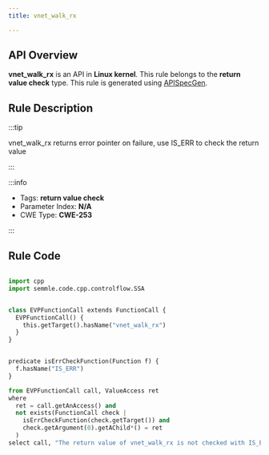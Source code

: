 ```yaml
---
title: vnet_walk_rx

---
```



## API Overview
**vnet_walk_rx** is an API in **Linux kernel**. This rule belongs to the **return value check** type. This rule is generated using [APISpecGen](../../tools/APISpecGen).
## Rule Description

:::tip

vnet_walk_rx returns error pointer on failure, use IS_ERR to check the return value

:::

:::info

- Tags: **return value check**
- Parameter Index: **N/A**
- CWE Type: **CWE-253**

:::

## Rule Code
```python

import cpp
import semmle.code.cpp.controlflow.SSA


class EVPFunctionCall extends FunctionCall {
  EVPFunctionCall() {
    this.getTarget().hasName("vnet_walk_rx")
  }
}


predicate isErrCheckFunction(Function f) {
  f.hasName("IS_ERR") 
}

from EVPFunctionCall call, ValueAccess ret
where
  ret = call.getAnAccess() and
  not exists(FunctionCall check |
    isErrCheckFunction(check.getTarget()) and
    check.getArgument(0).getAChild*() = ret
  )
select call, "The return value of vnet_walk_rx is not checked with IS_ERR."
    
```